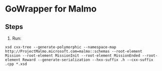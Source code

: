 # GoWrapper for Malmo

## Steps

1. Run:

```
xsd cxx-tree --generate-polymorphic --namespace-map http://ProjectMalmo.microsoft.com=malmo::schemas --root-element Mission --root-element MissionInit --root-element MissionEnded --root-element Reward --generate-serialization --hxx-suffix .h --cxx-suffix .cpp *.xsd
```
